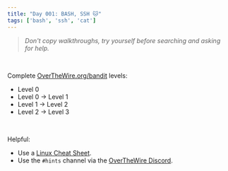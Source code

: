 ```yaml
---
title: "Day 001: BASH, SSH 🐱"
tags: ['bash', 'ssh', 'cat']
---
```


> *Don't copy walkthroughs, try yourself before searching and asking for help.*

<br>

Complete [OverTheWire.org/bandit](https://overthewire.org/wargames/bandit/) levels:
- Level 0
- Level 0 → Level 1
- Level 1 → Level 2
- Level 2 → Level 3

<br>

Helpful:
- Use a [Linux Cheat Sheet](https://cheatography.com/davechild/cheat-sheets/linux-command-line/).
- Use the `#hints` channel via the [OverTheWire Discord](https://discord.gg/CPDYM3G).